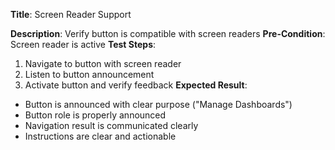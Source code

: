 **Title**: Screen Reader Support

**Description**: Verify button is compatible with screen readers
**Pre-Condition**: Screen reader is active
**Test Steps**:
1. Navigate to button with screen reader
2. Listen to button announcement
3. Activate button and verify feedback
**Expected Result**:
- Button is announced with clear purpose ("Manage Dashboards")
- Button role is properly announced
- Navigation result is communicated clearly
- Instructions are clear and actionable